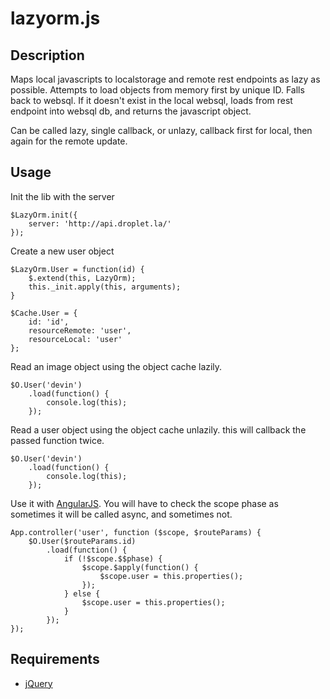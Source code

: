 lazyorm.js
===========

Description
-----------
Maps local javascripts to localstorage and remote rest endpoints as lazy as possible.
Attempts to load objects from memory first by unique ID. Falls back to websql. If it doesn't exist in the local websql, loads from rest endpoint into websql db, and returns the javascript object. 

Can be called lazy, single callback, or unlazy, callback first for local, then again for the remote update.

Usage
-----

Init the lib with the server
```
$LazyOrm.init({
	server: 'http://api.droplet.la/'
});
```

Create a new user object
```
$LazyOrm.User = function(id) {
	$.extend(this, LazyOrm);
	this._init.apply(this, arguments);
}

$Cache.User = {
	id: 'id',
	resourceRemote: 'user',
	resourceLocal: 'user'
};

```

Read an image object using the object cache lazily.
```
$O.User('devin')
	.load(function() {
		console.log(this);
	});
```

Read a user object using the object cache unlazily. this will callback the passed function twice.
```
$O.User('devin')
	.load(function() {
		console.log(this);
	});
```

Use it with [AngularJS](http://angularjs.org/). You will have to check the scope phase as sometimes it will be called async, and sometimes not.
```
App.controller('user', function ($scope, $routeParams) {
	$O.User($routeParams.id)
		.load(function() {
			if (!$scope.$$phase) {
				$scope.$apply(function() {
					$scope.user = this.properties();
				});
			} else {
				$scope.user = this.properties();
			}
		});
});
```

Requirements
------------
* [jQuery](http://jquery.com)
